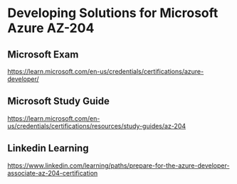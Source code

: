 # Developing Solutions for Microsoft Azure AZ-204

## Microsoft Exam
https://learn.microsoft.com/en-us/credentials/certifications/azure-developer/

## Microsoft Study Guide
https://learn.microsoft.com/en-us/credentials/certifications/resources/study-guides/az-204

## Linkedin Learning
https://www.linkedin.com/learning/paths/prepare-for-the-azure-developer-associate-az-204-certification
